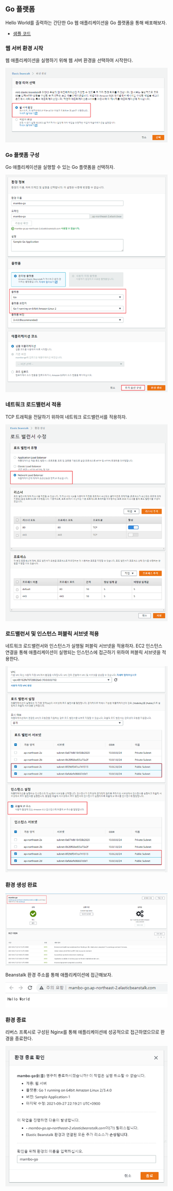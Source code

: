 ## Go 플랫폼
Hello World를 출력하는 간단한 Go 웹 애플리케이션을 Go 플랫폼을 통해 배포해보자.

- [샘플 코드](https://github.com/kdevkr/beanstalk-deploy-sample/tree/go)

### 웹 서버 환경 시작
웹 애플리케이션을 실행하기 위해 웹 서버 환경을 선택하여 시작한다.

![](img/beanstalk-go-env-01.png)

### Go 플랫폼 구성
Go 애플리케이션을 실행할 수 있는 Go 플랫폼을 선택하자.

![](img/beanstalk-go-env-02.png)

### 네트워크 로드밸런서 적용
TCP 트래픽을 전달하기 위하여 네트워크 로드밸런서를 적용하자.

![](img/beanstalk-go-env-03.png)

### 로드밸런서 및 인스턴스 퍼블릭 서브넷 적용
네트워크 로드밸런서와 인스턴스가 실행될 퍼블릭 서브넷을 적용하자. EC2 인스턴스 연결을 통해 애플리케이션이 실행되는 인스턴스에 접근하기 위하여 퍼블릭 서브넷을 적용한다.

![](img/beanstalk-go-env-04.png)

### 환경 생성 완료

![](img/beanstalk-go-env-05.png)

Beanstalk 환경 주소를 통해 애플리케이션에 접근해보자.

![](img/beanstalk-go-env-06.png)

### 환경 종료
리버스 프록시로 구성된 Nginx를 통해 애플리케이션에 성공적으로 접근하였으므로 환경을 종료한다.

![](img/beanstalk-go-env-07.png)